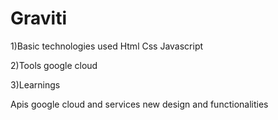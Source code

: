 # Graviti
1)Basic technologies used
Html
Css 
Javascript

2)Tools 
google cloud

3)Learnings

Apis
google cloud and services
new design and functionalities

